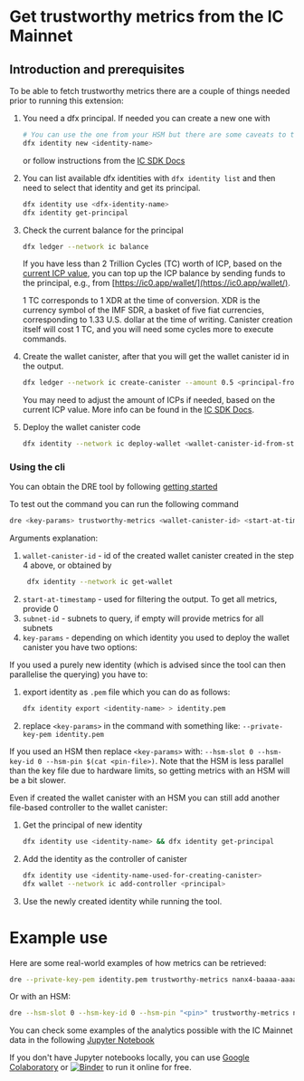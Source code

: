 
# Get trustworthy metrics from the IC Mainnet

## Introduction and prerequisites

To be able to fetch trustworthy metrics there are a couple of things needed prior to running this extension:

1. You need a dfx principal. If needed you can create a new one with
    
    ```bash
    # You can use the one from your HSM but there are some caveats to that that will be addressed later
    dfx identity new <identity-name>
    ```

    or follow instructions from the [IC SDK Docs](https://internetcomputer.org/docs/current/developer-docs/setup/cycles/cycles-wallet/#creating-a-cycles-wallet-on-the-mainnet)
    
2. You can list available dfx identities with `dfx identity list` and then need to select that identity and get its principal.
    
    ```bash
    dfx identity use <dfx-identity-name>
    dfx identity get-principal
    ```
    
3. Check the current balance for the principal
    
    ```bash
    dfx ledger --network ic balance
    ```
    
    If you have less than 2 Trillion Cycles (TC) worth of ICP, based on the [current ICP value](https://www.coinbase.com/converter/icp/xdr), you can top up the ICP balance by sending funds to the principal, e.g., from [https://ic0.app/wallet/](https://ic0.app/wallet/).
    
    1 TC corresponds to 1 XDR at the time of conversion. XDR is the currency symbol of the IMF SDR, a basket of five fiat currencies, corresponding to 1.33 U.S. dollar at the time of writing. Canister creation itself will cost 1 TC, and you will need some cycles more to execute commands.
    
4. Create the wallet canister, after that you will get the wallet canister id in the output.
    
    ```bash
    dfx ledger --network ic create-canister --amount 0.5 <principal-from-step-2>
    ```
    
    You may need to adjust the amount of ICPs if needed, based on the current ICP value. More info can be found in the [IC SDK Docs](https://internetcomputer.org/docs/current/references/cli-reference/dfx-ledger/#options).
    
5. Deploy the wallet canister code
    
    ```bash
    dfx identity --network ic deploy-wallet <wallet-canister-id-from-step-4>
    ```
    

### Using the cli

You can obtain the DRE tool by following [getting started](../getting-started.md)

To test out the command you can run the following command

```bash
dre <key-params> trustworthy-metrics <wallet-canister-id> <start-at-timestamp> [<subnet-id>...]
```

Arguments explanation:

1. `wallet-canister-id` - id of the created wallet canister created in the step 4 above, or obtained by
   ```bash
    dfx identity --network ic get-wallet
    ```
2. `start-at-timestamp` - used for filtering the output. To get all metrics, provide 0
3. `subnet-id` - subnets to query, if empty will provide metrics for all subnets
4. `key-params` - depending on which identity you used to deploy the wallet canister you have two options:

If you used a purely new identity (which is advised since the tool can then parallelise the querying) you have to:

1. export identity as `.pem` file which you can do as follows:
    
    ```bash
    dfx identity export <identity-name> > identity.pem
    ```
    
2. replace `<key-params>` in the command with something like: `--private-key-pem identity.pem`

If you used an HSM then replace `<key-params>` with: `--hsm-slot 0 --hsm-key-id 0 --hsm-pin $(cat <pin-file>)`. Note that the HSM is less parallel than the key file due to hardware limits, so getting metrics with an HSM will be a bit slower.

Even if created the wallet canister with an HSM you can still add another file-based controller to the wallet canister:

1. Get the principal of new identity
    
    ```bash
    dfx identity use <identity-name> && dfx identity get-principal
    ```
    
2. Add the identity as the controller of canister
    
    ```bash
    dfx identity use <identity-name-used-for-creating-canister>
    dfx wallet --network ic add-controller <principal>
    ```
    
3. Use the newly created identity while running the tool.


# Example use

Here are some real-world examples of how metrics can be retrieved:

```bash
dre --private-key-pem identity.pem trustworthy-metrics nanx4-baaaa-aaaap-qb4sq-cai 0 > data.json
```

Or with an HSM:
```bash
dre --hsm-slot 0 --hsm-key-id 0 --hsm-pin "<pin>" trustworthy-metrics nanx4-baaaa-aaaap-qb4sq-cai 0 > data.json
```

You can check some examples of the analytics possible with the IC Mainnet data in the following [Jupyter Notebook](./TrustworthyMetricsAnalytics.ipynb)

If you don't have Jupyter notebooks locally, you can use [Google Colaboratory](https://colab.research.google.com/github/dfinity/dre/blob/main/docs/trustworthy-metrics/TrustworthyMetricsAnalytics.ipynb) or [![Binder](https://mybinder.org/badge_logo.svg)](https://mybinder.org/v2/gh/dfinity/dre/main?labpath=docs%2Ftrustworthy-metrics%2FTrustworthyMetricsAnalytics.ipynb) to run it online for free.
